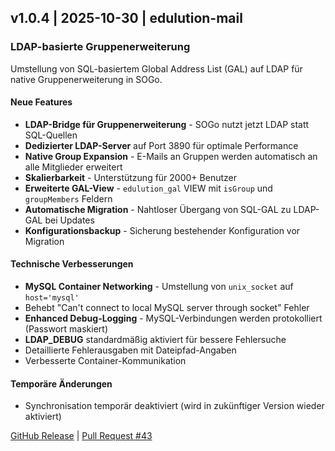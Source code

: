 ## v1.0.4 | 2025-10-30 | edulution-mail

### LDAP-basierte Gruppenerweiterung

Umstellung von SQL-basiertem Global Address List (GAL) auf LDAP für native Gruppenerweiterung in SOGo.

#### Neue Features

- **LDAP-Bridge für Gruppenerweiterung** - SOGo nutzt jetzt LDAP statt SQL-Quellen
- **Dedizierter LDAP-Server** auf Port 3890 für optimale Performance
- **Native Group Expansion** - E-Mails an Gruppen werden automatisch an alle Mitglieder erweitert
- **Skalierbarkeit** - Unterstützung für 2000+ Benutzer
- **Erweiterte GAL-View** - `edulution_gal` VIEW mit `isGroup` und `groupMembers` Feldern
- **Automatische Migration** - Nahtloser Übergang von SQL-GAL zu LDAP-GAL bei Updates
- **Konfigurationsbackup** - Sicherung bestehender Konfiguration vor Migration

#### Technische Verbesserungen

- **MySQL Container Networking** - Umstellung von `unix_socket` auf `host='mysql'`
- Behebt "Can't connect to local MySQL server through socket" Fehler
- **Enhanced Debug-Logging** - MySQL-Verbindungen werden protokolliert (Passwort maskiert)
- **LDAP_DEBUG** standardmäßig aktiviert für bessere Fehlersuche
- Detaillierte Fehlerausgaben mit Dateipfad-Angaben
- Verbesserte Container-Kommunikation

#### Temporäre Änderungen

- Synchronisation temporär deaktiviert (wird in zukünftiger Version wieder aktiviert)

[GitHub Release](https://github.com/edulution-io/edulution-mail/releases/tag/v1.0.4) | [Pull Request #43](https://github.com/edulution-io/edulution-mail/pull/43)
